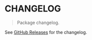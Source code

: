 # CHANGELOG

> Package changelog.

See [GitHub Releases](https://github.com/stdlib-js/regexp-extended-length-path/releases) for the changelog.
